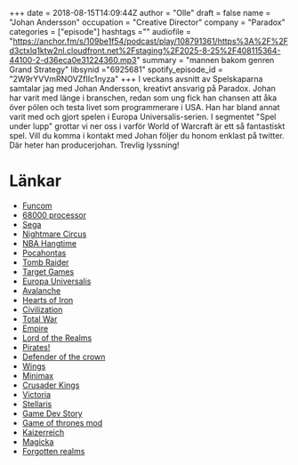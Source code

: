 +++
date = 2018-08-15T14:09:44Z
author = "Olle"
draft = false
name = "Johan Andersson"
occupation = "Creative Director"
company = "Paradox"
categories = ["episode"]
hashtags =""
audiofile = "https://anchor.fm/s/109be1f54/podcast/play/108791361/https%3A%2F%2Fd3ctxlq1ktw2nl.cloudfront.net%2Fstaging%2F2025-8-25%2F408115364-44100-2-d36eca0e31224360.mp3"
summary = "mannen bakom genren Grand Strategy"
libsynid ="6925681"
spotify_episode_id = "2W9rYVVmRNOVZfIIc1nyza"
+++
I veckans avsnitt av Spelskaparna samtalar jag med Johan Andersson, kreativt ansvarig på Paradox. Johan har varit med länge i branschen, redan som ung fick han chansen att åka över pölen och testa livet som programmerare i USA. Han har bland annat varit med och gjort spelen i Europa Universalis-serien. I segmentet "Spel under lupp" grottar vi ner oss i varför World of Warcraft är ett så fantastiskt spel. Vill du komma i kontakt med Johan följer du honom enklast på twitter. Där heter han producerjohan. Trevlig lyssning!
# Länkar
* [Funcom](https://www.funcom.com/)
* [68000 processor](https://en.wikipedia.org/wiki/Motorola_68000)
* [Sega](https://en.wikipedia.org/wiki/Sega)
* [Nightmare Circus](https://www.youtube.com/watch?v=hxoQkZRVWxw)
* [NBA Hangtime](https://www.youtube.com/watch?v=g9Q1vK3SUOI)
* [Pocahontas](https://www.youtube.com/watch?v=HJyVDW_PcoM)
* [Tomb Raider](https://www.youtube.com/watch?v=BltNSs9Vzdg)
* [Target Games](https://en.wikipedia.org/wiki/Target_Games)
* [Europa Universalis](https://www.youtube.com/watch?v=I3HeSSzbYO4)
* [Avalanche](https://avalanchestudios.com/)
* [Hearts of Iron](https://www.youtube.com/watch?v=e9BiUtINy4w)
* [Civilization](https://www.youtube.com/watch?v=MVDdlFy-Cu0)
* [Total War](https://www.totalwar.com/)
* [Empire](https://en.wikipedia.org/wiki/Classic_Empire)
* [Lord of the Realms](https://www.youtube.com/watch?v=Md9B0f-8FgE&list=PLaEZBF_sy6Z0aH5NJ-f8yQ0-6sO4Vutu9)
* [Pirates!](https://www.youtube.com/watch?v=bYoGNto1_TU)
* [Defender of the crown](https://www.youtube.com/watch?v=BjzSPxI2Jvg)
* [Wings](https://www.youtube.com/watch?v=hL-qtxNgoHU)
* [Minimax](https://en.wikipedia.org/wiki/Minimax)
* [Crusader Kings](https://www.youtube.com/watch?v=qzkVTDfxIUI)
* [Victoria](https://www.youtube.com/watch?v=i8ChuNCY30Y)
* [Stellaris](https://www.youtube.com/watch?v=zW3YB2ptGws)
* [Game Dev Story](https://www.youtube.com/watch?v=SZWtgfmBJys)
* [Game of thrones mod](https://www.youtube.com/watch?v=cxVSJzTChBE)
* [Kaizerreich](https://www.youtube.com/watch?v=POiVF1Lcu8Q)
* [Magicka](https://www.youtube.com/watch?v=1RCfimgVV24)
* [Forgotten realms](https://en.wikipedia.org/wiki/Forgotten_Realms)
